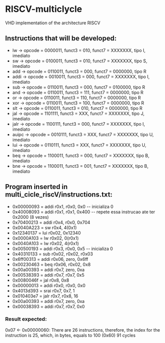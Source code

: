 # RISCV-multiclycle

VHD implementation of the architecture RISCV

## Instructions that will be developed:

- lw -> opcode = 0000011, funct3 = 010, funct7 = XXXXXXX, tipo I, imediato
- sw -> opcode = 0100011, funct3 = 010, funct7 = XXXXXXX, tipo S, imediato
- add -> opcode = 0110011, funct3 = 000, funct7 = 0000000, tipo R
- addi -> opcode = 0010011, funct3 = 000, funct7 = XXXXXXX, tipo I, imediato
- sub -> opcode = 0110011, funct3 = 000, funct7 = 0100000, tipo R
- and -> opcode = 0110011, funct3 = 111, funct7 = 0000000, tipo R
- or -> opcode = 0110011, funct3 = 110, funct7 = 0000000, tipo R
- xor -> opcode = 0110011, funct3 = 100, funct7 = 0000000, tipo R
- slt -> opcode = 0110011, funct3 = 010, funct7 = 0000000, tipo R
- jal -> opcode = 1101111, funct3 = XXX, funct7 = XXXXXXX, tipo J, imediato
- jalr -> opcode = 1100111, funct3 = 000, funct7 = XXXXXXX, tipo I, imediato
- auipc -> opcode = 0010111, funct3 = XXX, funct7 = XXXXXXX, tipo U, imediato
- lui -> opcode = 0110111, funct3 = XXX, funct7 = XXXXXXX, tipo U, imediato
- beq -> opcode = 1100011, funct3 = 000, funct7 = XXXXXXX, tipo B, imediato
- bne -> opcode = 1100011, funct3 = 001, funct7 = XXXXXXX, tipo B, imediato

## Program inserted in multi_cicle_riscV/instructions.txt:

- 0x00000093 = addi r0x1, r0x0, 0x0 -- inicializa 0
- 0x40008093 = addi r0x1, r0x1, 0x400 -- repete essa instrucao ate ter 0x2000 (8 vezes)
- 0x70400213 = addi r0x4, r0x0, 0x704
- 0x0040A223 = sw r0x4, 4(0x1)
- 0x12340137 = lui r0x02, 0x12340
- 0x0000A103 = lw r0x02, 0(r0x1)
- 0x0040A103 = lw r0x02, 4(r0x1)
- 0x00500193 = addi r0x3, r0x0, 0x5 -- inicializa 0
- 0x40310133 = sub r0x02, r0x02, r0x03
- 0x6ff00313 = addi r0x06, zero, 0x6ff
- 0x00230463 = beq r0x06, r0x02, 0x8
- 0x00a00393 = addi r0x7, zero, 0xa
- 0x00538393 = addi r0x7, r0x7, 0x5
- 0x0080046f = jal r0x8, 0x8
- 0x00000013 = addi r0x0, r0x0, 0x0
- 0x4013d393 = srai r0x7, 0x7, 1
- 0x010403e7 = jalr r0x7, r0x8, 16
- 0x00a00393 = addi r0x7, zero, 0xa
- 0x00038393 = addi r0x7, r0x7, 0x0

### Result expected:

0x07 <- 0x00000060: There are 26 instructions, therefore, the index for the instruction is 25, which, in bytes, equals to 100 (0x60)
91 cycles
